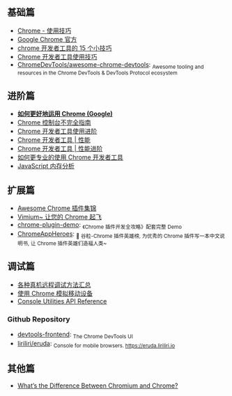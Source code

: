 ## 基础篇

- [Chrome - 使用技巧](http://www.cnblogs.com/liyunhua/p/4544738.html)
- [Google Chrome 官方 ](https://developer.chrome.com/devtools)
- [chrome 开发者工具的 15 个小技巧](https://f-e-d.club/topic/15-tips-of-chrome-developer-tools.article)
- [Chrome 开发者工具使用技巧](http://segmentfault.com/a/1190000003882567)
- [ChromeDevTools/awesome-chrome-devtools](https://github.com/ChromeDevTools/awesome-chrome-devtools): <sub>Awesome tooling and resources in the Chrome DevTools & DevTools Protocol ecosystem</sub>

## 进阶篇

- [**如何更好地运用 Chrome (Google)** ](https://jeffjade.com/2017/05/01/122-how-to-better-use-google_chrome/)
- [Chrome 控制台不完全指南](http://www.cnblogs.com/Wayou/p/chrome-console-tips-and-tricks.html)
- [Chrome 开发者工具使用进阶](http://www.cnblogs.com/constantince/p/4579121.html)
- [Chrome 开发者工具 | 性能](http://www.cnblogs.com/constantince/p/4585983.html)
- [Chrome 开发者工具 | 性能进阶](http://www.cnblogs.com/constantince/p/4607497.html)
- [如何更专业的使用 Chrome 开发者工具](http://www.w3cplus.com/tools/how-to-use-chrome-devtools-like-a-pro.html)
- [JavaScript 内存分析](https://github.com/CN-Chrome-DevTools/CN-Chrome-DevTools/blob/master/md/Performance-Profiling/JavaScript-Memory-Profiling.md)

## 扩展篇

- [Awesome Chrome 插件集锦](https://www.jeffjade.com/2017/01/23/118-chrome_awesome_plug-in/)
- [Vimium~ 让您的 Chrome 起飞](http://www.jeffjade.com/2015/10/19/2015-10-18-chrome-vimium/)
- [chrome-plugin-demo](https://github.com/sxei/chrome-plugin-demo): <sub>《Chrome 插件开发全攻略》配套完整 Demo</sub>
- [ChromeAppHeroes](https://github.com/zhaoolee/ChromeAppHeroes): <sub>🌈 谷粒-Chrome 插件英雄榜, 为优秀的 Chrome 插件写一本中文说明书, 让 Chrome 插件英雄们造福人类~</sub>

## 调试篇

- [各种真机远程调试方法汇总](https://github.com/jieyou/remote_inspect_web_on_real_device)
- [使用 Chrome 模拟移动设备](https://developer.chrome.com/devtools/docs/mobile-emulation)
- [Console Utilities API Reference](https://developer.chrome.com/devtools/docs/commandline-api)

### Github Repository

- [devtools-frontend](https://github.com/ChromeDevTools/devtools-frontend): <sub>The Chrome DevTools UI</sub>
- [liriliri/eruda](https://github.com/liriliri/eruda): <sub>Console for mobile browsers. https://eruda.liriliri.io</sub>

## 其他篇

- [What’s the Difference Between Chromium and Chrome?](https://www.howtogeek.com/202825/what%E2%80%99s-the-difference-between-chromium-and-chrome/)
